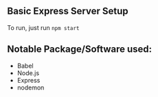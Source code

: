 ## Basic Express Server Setup

To run, just run `npm start`

## Notable Package/Software used:

- Babel
- Node.js
- Express
- nodemon